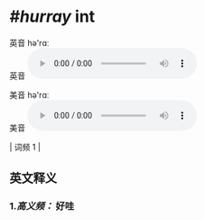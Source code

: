 # ***\#hurray*** int
英音 hə'rɑː  
英音
<audio src="./media/Hurrah-B.aac" controls="controls"></audio>

美音 hə'rɑː  
美音
<audio src="./media/hurrah.aac" controls="controls"></audio>



| 词频 1 |  

英文释义
---
### 1.*高义频：* **好哇**  


